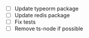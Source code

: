 - [ ] Update typeorm package
- [ ] Update redis package
- [ ] Fix tests
- [ ] Remove ts-node if possible
